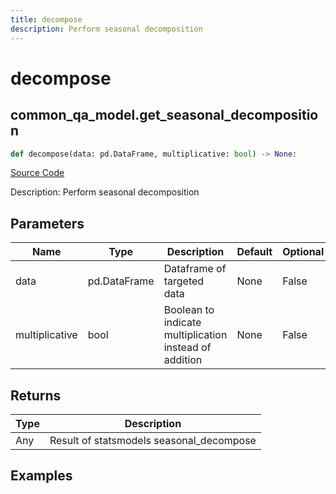 ```yaml
---
title: decompose
description: Perform seasonal decomposition
---
```

# decompose

## common_qa_model.get_seasonal_decomposition

```python
def decompose(data: pd.DataFrame, multiplicative: bool) -> None:
```
[Source Code](https://github.com/OpenBB-finance/OpenBBTerminal/tree/main/openbb_terminal/common/quantitative_analysis/qa_model.py#L45)

Description: Perform seasonal decomposition

## Parameters

| Name | Type | Description | Default | Optional |
| ---- | ---- | ----------- | ------- | -------- |
| data | pd.DataFrame | Dataframe of targeted data | None | False |
| multiplicative | bool | Boolean to indicate multiplication instead of addition | None | False |

## Returns

| Type | Description |
| ---- | ----------- |
| Any | Result of statsmodels seasonal_decompose |

## Examples

